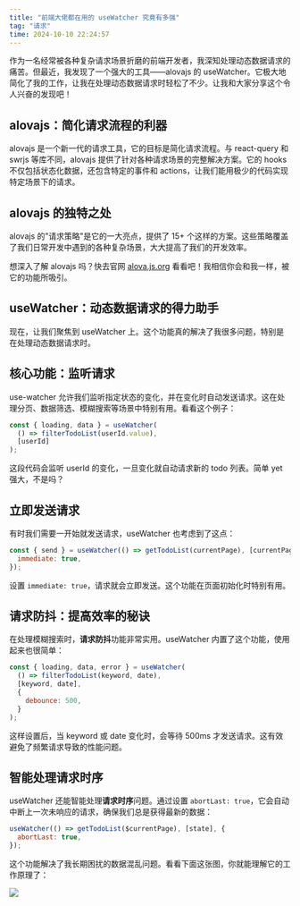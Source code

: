 ```yaml
---
title: "前端大佬都在用的 useWatcher 究竟有多强"
tag: "请求"
time: 2024-10-10 22:24:57
---
```


作为一名经常被各种复杂请求场景折磨的前端开发者，我深知处理动态数据请求的痛苦。但最近，我发现了一个强大的工具——alovajs 的 useWatcher。它极大地简化了我的工作，让我在处理动态数据请求时轻松了不少。让我和大家分享这个令人兴奋的发现吧！

## alovajs：简化请求流程的利器

alovajs 是一个新一代的请求工具，它的目标是简化请求流程。与 react-query 和 swrjs 等库不同，alovajs 提供了针对各种请求场景的完整解决方案。它的 hooks 不仅包括状态化数据，还包含特定的事件和 actions，让我们能用极少的代码实现特定场景下的请求。

## alovajs 的独特之处

alovajs 的"请求策略"是它的一大亮点，提供了 15+ 个这样的方案。这些策略覆盖了我们日常开发中遇到的各种复杂场景，大大提高了我们的开发效率。

想深入了解 alovajs 吗？快去官网 [alova.js.org](https://alova.js.org) 看看吧！我相信你会和我一样，被它的功能所吸引。

## useWatcher：动态数据请求的得力助手

现在，让我们聚焦到 useWatcher 上。这个功能真的解决了我很多问题，特别是在处理动态数据请求时。

## 核心功能：监听请求

use-watcher 允许我们监听指定状态的变化，并在变化时自动发送请求。这在处理分页、数据筛选、模糊搜索等场景中特别有用。看看这个例子：

```js
const { loading, data } = useWatcher(
  () => filterTodoList(userId.value),
  [userId]
);
```

这段代码会监听 userId 的变化，一旦变化就自动请求新的 todo 列表。简单 yet 强大，不是吗？

## 立即发送请求

有时我们需要一开始就发送请求，useWatcher 也考虑到了这点：

```js
const { send } = useWatcher(() => getTodoList(currentPage), [currentPage], {
  immediate: true,
});
```

设置 `immediate: true`，请求就会立即发送。这个功能在页面初始化时特别有用。

## 请求防抖：提高效率的秘诀

在处理模糊搜索时，**请求防抖**功能非常实用。useWatcher 内置了这个功能，使用起来也很简单：

```js
const { loading, data, error } = useWatcher(
  () => filterTodoList(keyword, date),
  [keyword, date],
  {
    debounce: 500,
  }
);
```

这样设置后，当 keyword 或 date 变化时，会等待 500ms 才发送请求。这有效避免了频繁请求导致的性能问题。

## 智能处理请求时序

useWatcher 还能智能处理**请求时序**问题。通过设置 `abortLast: true`，它会自动中断上一次未响应的请求，确保我们总是获得最新的数据：

```js
useWatcher(() => getTodoList($currentPage), [state], {
  abortLast: true,
});
```

这个功能解决了我长期困扰的数据混乱问题。看看下面这张图，你就能理解它的工作原理了：

<img src="../imgs/91/06.webp" />